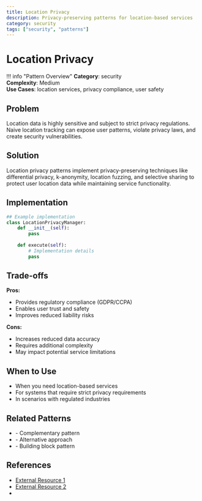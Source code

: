 ```yaml
---
title: Location Privacy
description: Privacy-preserving patterns for location-based services
category: security
tags: ["security", "patterns"]
---
```


# Location Privacy

!!! info "Pattern Overview"
    **Category**: security  
    **Complexity**: Medium  
    **Use Cases**: location services, privacy compliance, user safety

## Problem

Location data is highly sensitive and subject to strict privacy regulations. Naive location tracking can expose user patterns, violate privacy laws, and create security vulnerabilities.

## Solution

Location privacy patterns implement privacy-preserving techniques like differential privacy, k-anonymity, location fuzzing, and selective sharing to protect user location data while maintaining service functionality.

## Implementation

```python
## Example implementation
class LocationPrivacyManager:
    def __init__(self):
        pass
    
    def execute(self):
        # Implementation details
        pass
```

## Trade-offs

**Pros:**
- Provides regulatory compliance (GDPR/CCPA)
- Enables user trust and safety
- Improves reduced liability risks

**Cons:**
- Increases reduced data accuracy
- Requires additional complexity
- May impact potential service limitations

## When to Use

- When you need location-based services
- For systems that require strict privacy requirements
- In scenarios with regulated industries

## Related Patterns

- <!-- TODO: Add actual pattern link --> - Complementary pattern
- <!-- TODO: Add actual pattern link --> - Alternative approach
- <!-- TODO: Add actual pattern link --> - Building block pattern

## References

- [External Resource 1](#)
- [External Resource 2](#)
- <!-- TODO: Add Case Study Example -->
